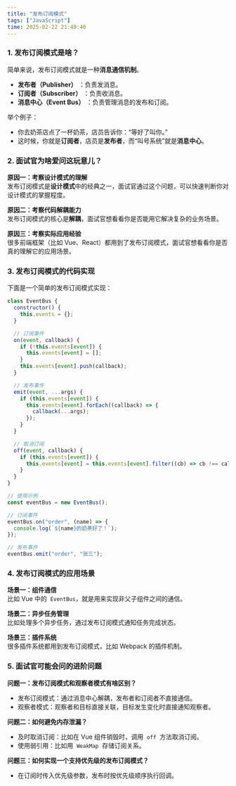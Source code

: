 ```yaml
---
title: "发布订阅模式"
tags: ["JavaScript"]
time: 2025-02-22 21:49:40
---
```


### 1. 发布订阅模式是啥？

简单来说，发布订阅模式就是一种**消息通信机制**。

- **发布者（Publisher）**
  ：负责发消息。
- **订阅者（Subscriber）**
  ：负责收消息。
- **消息中心（Event Bus）**
  ：负责管理消息的发布和订阅。

举个例子：

- 你去奶茶店点了一杯奶茶，店员告诉你：“等好了叫你。”
- 这时候，你就是**订阅者**，店员是**发布者**，而“叫号系统”就是**消息中心**。

### 2. 面试官为啥爱问这玩意儿？

**原因一：考察设计模式的理解**    
发布订阅模式是**设计模式**中的经典之一，面试官通过这个问题，可以快速判断你对设计模式的掌握程度。

**原因二：考察代码解耦能力**    
发布订阅模式的核心是**解耦**，面试官想看看你是否能用它解决复杂的业务场景。

**原因三：考察实际应用经验**    
很多前端框架（比如 Vue、React）都用到了发布订阅模式，面试官想看看你是否真的理解它的应用场景。

### 3. 发布订阅模式的代码实现

下面是一个简单的发布订阅模式实现：

```js
class EventBus {
  constructor() {
    this.events = {};
  }

  // 订阅事件
  on(event, callback) {
    if (!this.events[event]) {
      this.events[event] = [];
    }
    this.events[event].push(callback);
  }

  // 发布事件
  emit(event, ...args) {
    if (this.events[event]) {
      this.events[event].forEach((callback) => {
        callback(...args);
      });
    }
  }

  // 取消订阅
  off(event, callback) {
    if (this.events[event]) {
      this.events[event] = this.events[event].filter((cb) => cb !== callback);
    }
  }
}

// 使用示例
const eventBus = new EventBus();

// 订阅事件
eventBus.on("order", (name) => {
  console.log(`${name}的奶茶好了！`);
});

// 发布事件
eventBus.emit("order", "张三");
```

### 4. 发布订阅模式的应用场景

**场景一：组件通信**    
比如 Vue 中的  `EventBus`，就是用来实现非父子组件之间的通信。

**场景二：异步任务管理**    
比如处理多个异步任务，通过发布订阅模式通知任务完成状态。

**场景三：插件系统**    
很多插件系统都用到发布订阅模式，比如 Webpack 的插件机制。

### 5\. 面试官可能会问的进阶问题

**问题一：发布订阅模式和观察者模式有啥区别？**

- 发布订阅模式：通过消息中心解耦，发布者和订阅者不直接通信。
- 观察者模式：观察者和目标直接关联，目标发生变化时直接通知观察者。

**问题二：如何避免内存泄漏？**

- 及时取消订阅：比如在 Vue 组件销毁时，调用  `off`  方法取消订阅。
- 使用弱引用：比如用  `WeakMap`  存储订阅关系。

**问题三：如何实现一个支持优先级的发布订阅模式？**

- 在订阅时传入优先级参数，发布时按优先级顺序执行回调。
